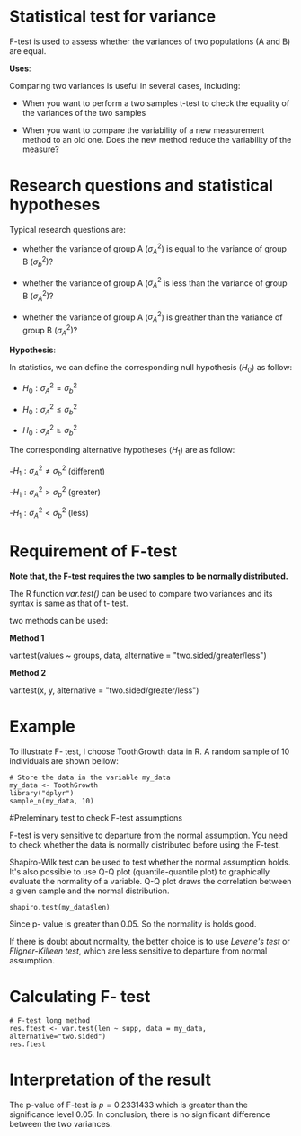 # Statistical test for variance

F-test is used to assess whether the variances of two populations (A and B) are equal.

**Uses**:

Comparing two variances is useful in several cases, including:

- When you want to perform a two samples t-test to check the equality of the variances of the two samples

- When you want to compare the variability of a new measurement method to an old one. Does the new method reduce the variability of the measure?


# Research questions and statistical hypotheses

Typical research questions are:


- whether the variance of group A ($\sigma^2_A$) is equal to the variance of group B ($\sigma^2_b$)?

- whether the variance of group A ($\sigma^2_A$ is less than the variance of group B ($\sigma^2_A$)?

- whether the variance of group A ($\sigma^2_A$) is greather than the variance of group B ($\sigma^2_A$)?

**Hypothesis**:

In statistics, we can define the corresponding null hypothesis ($H_0$) as follow:

- $H_0:\sigma^2_A=\sigma^2_b$

- $H_0:\sigma^2_A \leq\sigma^2_b$

- $H_0:\sigma^2_A\geq\sigma^2_b$


The corresponding alternative hypotheses ($H_1$) are as follow:

-$H_1:\sigma^2_A\neq\sigma^2_b$ (different)

-$H_1:\sigma^2_A>\sigma^2_b$ (greater)

-$H_1:\sigma^2_A<\sigma^2_b$ (less)

# Requirement of F-test

**Note that, the F-test requires the two samples to be normally distributed.**

The R function *var.test()* can be used to compare two variances and its syntax is same as that of t- test.

two methods can be used:

**Method 1**

var.test(values ~ groups, data, 
         alternative = "two.sided/greater/less")
         
**Method 2**

var.test(x, y, alternative = "two.sided/greater/less")

# Example

To illustrate F- test, I choose ToothGrowth data in R. A random sample of 10 individuals are shown bellow:

```{r}
# Store the data in the variable my_data
my_data <- ToothGrowth
library("dplyr")
sample_n(my_data, 10)
```

#Preleminary test to check F-test assumptions

F-test is very sensitive to departure from the normal assumption. You need to check whether the data is normally distributed before using the F-test.

Shapiro-Wilk test can be used to test whether the normal assumption holds. It's also possible to use Q-Q plot (quantile-quantile plot) to graphically evaluate the normality of a variable. Q-Q plot draws the correlation between a given sample and the normal distribution.

```{r}
shapiro.test(my_data$len)
```
Since p- value is greater than 0.05. So the normality is holds good.

 
If there is doubt about normality, the better choice is to use *Levene's test* or *Fligner-Killeen test*, which are less sensitive to departure from normal assumption.

# Calculating F- test

```{r}
# F-test long method
res.ftest <- var.test(len ~ supp, data = my_data, alternative="two.sided")
res.ftest
```

# Interpretation of the result

The p-value of F-test is $p = 0.2331433$ which is greater than the significance level 0.05. In conclusion, there is no significant difference between the two variances.